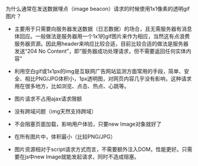为什么通常在发送数据埋点（image beacon）请求的时候使用1x1像素的透明gif图片？

- 主要用于只需要向服务器发送数据（日志数据）的场合，且无需服务器有消息体回应。一般做法是服务器用一个1x1的gif图片来作为相应，当然这有点浪费服务器资源。因此用header来响应比较合适，目前比较合适的做法是服务器发送“204 No Content”，即“服务器成功处理请求，但不需要返回任何实体内容”

- 利用空白gif或1x1px的img是互联网广告网站监测方面常用的手段，简单、安全、相比PNG/JPG体积小，1px透明图，对网页内容几乎没有影响，这种请求用在很多地方，比如浏览、点击、热点、心跳等。
- 图片请求不占用ajax请求限额

- 没有跨域问题（img天然支持跨域）
- 不会阻塞页面加载，影响用户体验，只要new Image对象就好了
- 在所有图片中，体积最小（比较PNG/JPG）



- 图片资源相对于script请求方式而言，不需要额外注入DOM，性能更好。只需要在js中new Image就能发起请求，同时不造成阻塞。



